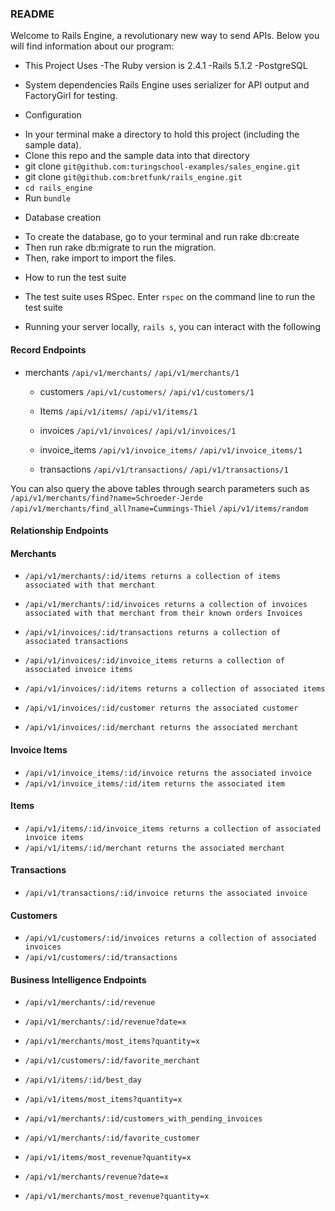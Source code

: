 ### README
Welcome to Rails Engine, a revolutionary new way to send APIs.
Below you will find information about our program:

* This Project Uses
-The Ruby version is 2.4.1
-Rails 5.1.2
-PostgreSQL

* System dependencies
Rails Engine uses serializer for API output and FactoryGirl for testing.

* Configuration
- In your terminal make a directory to hold this project (including the sample data).
- Clone this repo and the sample data into that directory
- git clone `git@github.com:turingschool-examples/sales_engine.git`
- git clone `git@github.com:bretfunk/rails_engine.git`
- `cd rails_engine`
- Run `bundle`

* Database creation
- To create the database, go to your terminal and run rake db:create
- Then run rake db:migrate to run the migration.
- Then, rake import to import the files.


* How to run the test suite
- The test suite uses RSpec. Enter `rspec` on the command line to run the test suite

* Running your server locally, `rails s`, you can interact with the following


#### Record Endpoints
* merchants
    `/api/v1/merchants/`
    `/api/v1/merchants/1`

  * customers
    `/api/v1/customers/`
    `/api/v1/customers/1`

  * Items
    `/api/v1/items/`
    `/api/v1/items/1`

  * invoices
    `/api/v1/invoices/`
    `/api/v1/invoices/1`

  * invoice_items
    `/api/v1/invoice_items/`
    `/api/v1/invoice_items/1`

  * transactions
    `/api/v1/transactions/`
    `/api/v1/transactions/1`

You can also query the above tables through search parameters such as
  `/api/v1/merchants/find?name=Schroeder-Jerde`
  `/api/v1/merchants/find_all?name=Cummings-Thiel`
  `/api/v1/items/random`

#### Relationship Endpoints

#### Merchants

 * `/api/v1/merchants/:id/items returns a collection of items associated with that merchant`
 * `/api/v1/merchants/:id/invoices returns a collection of invoices associated with that merchant from their known orders
Invoices`

 * `/api/v1/invoices/:id/transactions returns a collection of associated transactions`
 * `/api/v1/invoices/:id/invoice_items returns a collection of associated invoice items`
 * `/api/v1/invoices/:id/items returns a collection of associated items`
 * `/api/v1/invoices/:id/customer returns the associated customer`
 * `/api/v1/invoices/:id/merchant returns the associated merchant`

#### Invoice Items

 * `/api/v1/invoice_items/:id/invoice returns the associated invoice`
 * `/api/v1/invoice_items/:id/item returns the associated item`

#### Items

 * `/api/v1/items/:id/invoice_items returns a collection of associated invoice items`
 * `/api/v1/items/:id/merchant returns the associated merchant`

#### Transactions

 * `/api/v1/transactions/:id/invoice returns the associated invoice`

#### Customers

 * `/api/v1/customers/:id/invoices returns a collection of associated invoices`
 * `/api/v1/customers/:id/transactions`


#### Business Intelligence Endpoints

  * `/api/v1/merchants/:id/revenue`
  * `/api/v1/merchants/:id/revenue?date=x`
  * `/api/v1/merchants/most_items?quantity=x`
  * `/api/v1/customers/:id/favorite_merchant`
  * `/api/v1/items/:id/best_day`
  * `/api/v1/items/most_items?quantity=x`

  * `/api/v1/merchants/:id/customers_with_pending_invoices`
  * `/api/v1/merchants/:id/favorite_customer`
  * `/api/v1/items/most_revenue?quantity=x`
  * `/api/v1/merchants/revenue?date=x`
  * `/api/v1/merchants/most_revenue?quantity=x`
